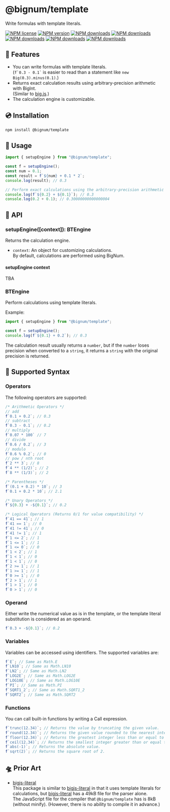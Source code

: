 # @bignum/template

Write formulas with template literals.

[![NPM license](https://img.shields.io/npm/l/@bignum/template.svg)](https://www.npmjs.com/package/@bignum/template)
[![NPM version](https://img.shields.io/npm/v/@bignum/template.svg)](https://www.npmjs.com/package/@bignum/template)
[![NPM downloads](https://img.shields.io/badge/dynamic/json.svg?label=downloads&colorB=green&suffix=/day&query=$.downloads&uri=https://api.npmjs.org//downloads/point/last-day/@bignum/template&maxAge=3600)](http://www.npmtrends.com/@bignum/template)
[![NPM downloads](https://img.shields.io/npm/dw/@bignum/template.svg)](http://www.npmtrends.com/@bignum/template)
[![NPM downloads](https://img.shields.io/npm/dm/@bignum/template.svg)](http://www.npmtrends.com/@bignum/template)
[![NPM downloads](https://img.shields.io/npm/dy/@bignum/template.svg)](http://www.npmtrends.com/@bignum/template)
[![NPM downloads](https://img.shields.io/npm/dt/@bignum/template.svg)](http://www.npmtrends.com/@bignum/template)

## 🚀 Features

- You can write formulas with template literals.\
  (`` f`0.3 - 0.1` `` is easier to read than a statement like `new Big(0.3).minus(0.1)`.)
- Returns exact calculation results using arbitrary-precision arithmetic with BigInt.\
  (Similar to [big.js].)
- The calculation engine is customizable.

## 💿 Installation

```bash
npm install @bignum/template
```

## 📖 Usage

```js
import { setupEngine } from "@bignum/template";

const f = setupEngine();
const num = 0.1;
const result = f`${num} + 0.1 * 2`;
console.log(result); // 0.3

// Perform exact calculations using the arbitrary-precision arithmetic with BigInt.
console.log(f`${0.2} + ${0.1}`); // 0.3
console.log(0.2 + 0.1); // 0.30000000000000004
```

## 🧮 API

### setupEngine([context]): BTEngine

Returns the calculation engine.

- `context`: An object for customizing calculations.\
  By default, calculations are performed using BigNum.

#### setupEngine context

TBA

### BTEngine

Perform calculations using template literals.

Example:

```js
import { setupEngine } from "@bignum/template";

const f = setupEngine();
console.log(f`${0.1} + 0.2`); // 0.3
```

The calculation result usually returns a `number`, but if the `number` loses precision when converted to a `string`, it returns a `string` with the original precision is returned.

## 📝 Supported Syntax

### Operators

The following operators are supported:

```js
/* Arithmetic Operators */
// add
f`0.1 + 0.2`; // 0.3
// subtract
f`0.3 - 0.1`; // 0.2
// multiply
f`0.07 * 100` // 7
// divide
f`0.6 / 0.2`; // 3
// modulo
f`0.6 % 0.2`; // 0
// pow / nth root
f`2 ** 3`; // 8
f`4 ** (1/2)`; // 2
f`8 ** (1/3)`; // 2

/* Parentheses */
f`(0.1 + 0.2) * 10`; // 3
f`0.1 + 0.2 * 10`; // 2.1

/* Unary Operators */
f`${0.3} + -${0.1}`; // 0.2

/* Logical Operators (Returns 0/1 for value compatibility) */
f`41 == 41`; // 1
f`41 == 1`; // 0
f`41 != 41`; // 0
f`41 != 1`; // 1
f`1 <= 2`; // 1
f`1 <= 1`; // 1
f`1 <= 0`; // 0
f`1 < 2`; // 1
f`1 < 1`; // 0
f`1 < 1`; // 0
f`2 >= 1`; // 1
f`1 >= 1`; // 1
f`0 >= 1`; // 0
f`2 > 1`; // 1
f`1 > 1`; // 0
f`0 > 1`; // 0
```

### Operand

Either write the numerical value as is in the template, or the template literal substitution is considered as an operand.

```js
f`0.3 + -${0.1}`; // 0.2
```

### Variables

Variables can be accessed using identifiers. The supported variables are:

```js
f`E`; // Same as Math.E
f`LN10`; // Same as Math.LN10
f`LN2`; // Same as Math.LN2
f`LOG2E`; // Same as Math.LOG2E
f`LOG10E`; // Same as Math.LOG10E
f`PI`; // Same as Math.PI
f`SQRT1_2`; // Same as Math.SQRT1_2
f`SQRT2`; // Same as Math.SQRT2
```

### Functions

You can call built-in functions by writing a Call expression.

```js
f`trunc(12.34)`; // Returns the value by truncating the given value.
f`round(12.34)`; // Returns the given value rounded to the nearest integer.
f`floor(12.34)`; // Returns the greatest integer less than or equal to the given value.
f`ceil(12.34)`; // Returns the smallest integer greater than or equal to the given value.
f`abs(-1)`; // Returns the absolute value.
f`sqrt(2)`; // Returns the square root of 2.
```

## 🛸 Prior Art

- [bigjs-literal]\
  This package is similar to [bigjs-literal] in that it uses template literals for calculations, but [bigjs-literal] has a 49kB file for the parser alone.\
  The JavaScript file for the compiler that `@bignum/template` has is 8kB (without minify). (However, there is no ability to compile it in advance.)

[big.js]: https://github.com/MikeMcl/big.js
[bigjs-literal]: https://www.npmjs.com/package/bigjs-literal
